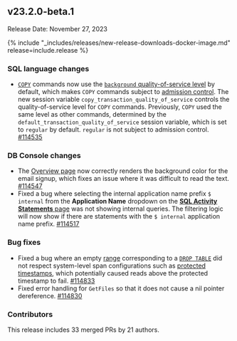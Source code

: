 ## v23.2.0-beta.1

Release Date: November 27, 2023

{% include "_includes/releases/new-release-downloads-docker-image.md" release=include.release %}

<h3 id="v23-2-0-beta-1-sql-language-changes">SQL language changes</h3>

- [`COPY`](../v23.2/copy-from.html) commands now use the [`background` quality-of-service level](../v23.2/admission-control.html#set-quality-of-service-level-for-a-session) by default, which makes `COPY` commands subject to [admission control](../v23.2/admission-control.html). The new session variable `copy_transaction_quality_of_service` controls the quality-of-service level for `COPY` commands. Previously, `COPY` used the same level as other commands, determined by the `default_transaction_quality_of_service` session variable, which is set to `regular` by default. `regular` is not subject to admission control. [#114535][#114535]

<h3 id="v23-2-0-beta-1-db-console-changes">DB Console changes</h3>

- The [Overview page](../v23.2/ui-overview.html) now correctly renders the background color for the email signup, which fixes an issue where it was difficult to read the text. [#114547][#114547]
- Fixed a bug where selecting the internal application name prefix `$ internal` from the **Application Name** dropdown on the [**SQL Activity Statements** page](../v23.2/ui-statements-page.html) was not showing internal queries. The filtering logic will now show if there are statements with the `$ internal` application name prefix. [#114517][#114517]

<h3 id="v23-2-0-beta-1-bug-fixes">Bug fixes</h3>

- Fixed a bug where an empty [range](../v23.2/architecture/overview.html#architecture-range) corresponding to a [`DROP TABLE`](../v23.2/drop-table.html) did not respect system-level span configurations such as [protected timestamps](../v23.2/architecture/storage-layer.html#protected-timestamps), which potentially caused reads above the protected timestamp to fail. [#114833][#114833]
- Fixed error handling for `GetFiles` so that it does not cause a nil pointer dereference. [#114830][#114830]

<h3 id="v23-2-0-beta-1-contributors">Contributors</h3>

This release includes 33 merged PRs by 21 authors.

</div>

[#114517]: https://github.com/cockroachdb/cockroach/pull/114517
[#114535]: https://github.com/cockroachdb/cockroach/pull/114535
[#114547]: https://github.com/cockroachdb/cockroach/pull/114547
[#114830]: https://github.com/cockroachdb/cockroach/pull/114830
[#114833]: https://github.com/cockroachdb/cockroach/pull/114833
